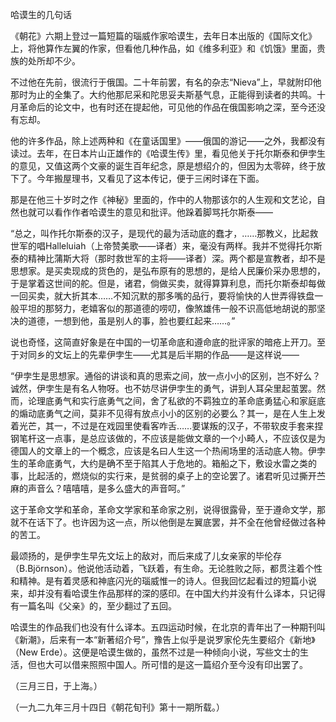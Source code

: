 哈谟生的几句话

  

《朝花》六期上登过一篇短篇的瑙威作家哈谟生，去年日本出版的《国际文化》上，将他算作左翼的作家，但看他几种作品，如《维多利亚》和《饥饿》里面，贵族的处所却不少。

不过他在先前，很流行于俄国。二十年前罢，有名的杂志“Nieva”上，早就附印他那时为止的全集了。大约他那尼采和陀思妥夫斯基气息，正能得到读者的共鸣。十月革命后的论文中，也有时还在提起他，可见他的作品在俄国影响之深，至今还没有忘却。

他的许多作品，除上述两种和《在童话国里》——俄国的游记——之外，我都没有读过。去年，在日本片山正雄作的《哈谟生传》里，看见他关于托尔斯泰和伊孛生的意见，又值这两个文豪的诞生百年纪念，原是想绍介的，但因为太零碎，终于放下了。今年搬屋理书，又看见了这本传记，便于三闲时译在下面。

那是在他三十岁时之作《神秘》里面的，作中的人物那该尔的人生观和文艺论，自然也就可以看作作者哈谟生的意见和批评。他跺着脚骂托尔斯泰——

  

“总之，叫作托尔斯泰的汉子，是现代的最为活动底的蠢才，……那教义，比起救世军的唱Halleluiah（上帝赞美歌——译者）来，毫没有两样。我并不觉得托尔斯泰的精神比蒲斯大将（那时救世军的主将——译者）深。两个都是宣教者，却不是思想家。是买卖现成的货色的，是弘布原有的思想的，是给人民廉价采办思想的，于是掌着这世间的舵。但是，诸君，倘做买卖，就得算算利息，而托尔斯泰却每做一回买卖，就大折其本……不知沉默的那多嘴的品行，要将愉快的人世弄得铁盘一般平坦的那努力，老嬉客似的那道德的唠叨，像煞雄伟一般不识高低地胡说的那坚决的道德，一想到他，虽是别人的事，脸也要红起来……。”

  

说也奇怪，这简直好象是在中国的一切革命底和遵命底的批评家的暗疮上开刀。至于对同乡的文坛上的先辈伊孛生——尤其是后半期的作品——是这样说——

  

“伊孛生是思想家。通俗的讲谈和真的思索之间，放一点小小的区别，岂不好么？诚然，伊孛生是有名人物呀。也不妨尽讲伊孛生的勇气，讲到人耳朵里起茧罢。然而，论理底勇气和实行底勇气之间，舍了私欲的不羁独立的革命底勇猛心和家庭底的煽动底勇气之间，莫非不见得有放点小小的区别的必要么？其一，是在人生上发着光芒，其一，不过是在戏园里使看客咋舌……要谋叛的汉子，不带软皮手套来捏钢笔杆这一点事，是总应该做的，不应该是能做文章的一个小畸人，不应该仅是为德国人的文章上的一个概念，应该是名曰人生这一个热闹场里的活动底人物。伊孛生的革命底勇气，大约是确不至于陷其人于危地的。箱船之下，敷设水雷之类的事，比起活的，燃烧似的实行来，是贫弱的桌子上的空论罢了。诸君听见过撕开苎麻的声音么？嘻嘻嘻，是多么盛大的声音呵。”

  

这于革命文学和革命，革命文学家和革命家之别，说得很露骨，至于遵命文学，那就不在话下了。也许因为这一点，所以他倒是左翼底罢，并不全在他曾经做过各种的苦工。

最颂扬的，是伊孛生早先文坛上的敌对，而后来成了儿女亲家的毕伦存（B.Björnson）。他说他活动着，飞跃着，有生命。无论胜败之际，都贯注着个性和精神。是有着灵感和神底闪光的瑙威惟一的诗人。但我回忆起看过的短篇小说来，却并没有看哈谟生作品那样的深的感印。在中国大约并没有什么译本，只记得有一篇名叫《父亲》的，至少翻过了五回。

哈谟生的作品我们也没有什么译本。五四运动时候，在北京的青年出了一种期刊叫《新潮》，后来有一本“新著绍介号”，豫告上似乎是说罗家伦先生要绍介《新地》（New Erde）。这便是哈谟生做的，虽然不过是一种倾向小说，写些文士的生活，但也大可以借来照照中国人。所可惜的是这一篇绍介至今没有印出罢了。

  

（三月三日，于上海。）

（一九二九年三月十四日《朝花旬刊》第十一期所载。）